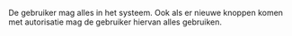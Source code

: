De gebruiker mag alles in het systeem. Ook als er nieuwe knoppen komen met autorisatie mag de gebruiker hiervan alles gebruiken.